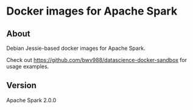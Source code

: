 # Docker images for Apache Spark

## About

Debian Jessie-based docker images for Apache Spark.

Check out <https://github.com/bwv988/datascience-docker-sandbox> for usage examples.

## Version

Apache Spark 2.0.0
